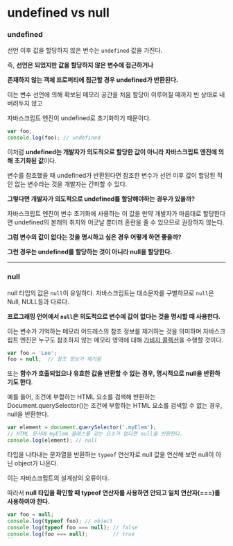 # undefined vs null

### undefined

선언 이후 값을 할당하지 않은 변수는 `undefined` 값을 가진다.

즉, **선언은 되었지만 값을 할당하지 않은 변수에 접근하거나**

**존재하지 않는 객체 프로퍼티에 접근할 경우 undefined가 반환된다.**

이는 변수 선언에 의해 확보된 메모리 공간을 처음 할당이 이루어질 때까지 빈 상태로 내버려두지 않고 

자바스크립트 엔진이 undefined로 초기화하기 때문이다.

```jsx
var foo;
console.log(foo); // undefined
```

이처럼 **undefined는 개발자가 의도적으로 할당한 값이 아니라 자바스크립트 엔진에 의해 초기화된 값**이다.

변수를 참조했을 때 undefined가 반환된다면 참조한 변수가 선언 이후 값이 할당된 적인 없는 변수라는 것을 개발자는 간파할 수 있다.

**그렇다면 개발자가 의도적으로 undefined를 할당해야하는 경우가 있을까?**

자바스크립트 엔진이 변수 초기화에 사용하는 이 값을 만약 개발자가 마음대로 할당한다면 undefined의 본래의 취지와 어긋날 뿐더러 혼란을 줄 수 있으므로 권장하지 않는다.

**그럼 변수의 값이 없다는 것을 명시하고 싶은 경우 어떻게 하면 좋을까?**

**그런 경우는 undefined를 할당하는 것이 아니라 null을 할당한다.**

---

### null

null 타입의 값은 `null`이 유일하다. 자바스크립트는 대소문자를 구별하므로 `null`은 Null, NULL등과 다르다.

**프로그래밍 언어에서 `null`은 의도적으로 변수에 값이 없다는 것을 명시할 때 사용한다.**

이는 변수가 기억하는 메모리 어드레스의 참조 정보를 제거하는 것을 의미하며 자바스크립트 엔진은 누구도 참조하지 않는 메모리 영역에 대해 [가비지 콜렉션](https://developer.mozilla.org/ko/docs/Web/JavaScript/Memory_Management)을 수행할 것이다.

```jsx
var foo = 'Lee';
foo = null;  // 참조 정보가 제거됨
```

또는 **함수가 호출되었으나 유효한 값을 반환할 수 없는 경우, 명시적으로 null을 반환하기도 한다**.

예를 들어, 조건에 부합하는 HTML 요소를 검색해 반환하는 Document.querySelector()는 조건에 부합하는 HTML 요소를 검색할 수 없는 경우, null을 반환한다.

```jsx
var element = document.querySelector('.myElem');
// HTML 문서에 myElem 클래스를 갖는 요소가 없다면 null을 반환한다.
console.log(element); // null
```

타입을 나타내는 문자열을 반환하는 `typeof` 연산자로 null 값을 연산해 보면 null이 아닌 object가 나온다.

이는 자바스크립트의 설계상의 오류이다.

따라서 **null 타입을 확인할 때 typeof 연산자를 사용하면 안되고 일치 연산자(===)를 사용하여야 한다.**

```jsx
var foo = null;
console.log(typeof foo); // object
console.log(typeof foo === null); // false
console.log(foo === null);        // true
``
